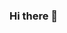### Hi there 👋

<!--
**hannamyroshnyk/hannamyroshnyk** is a ✨ _special_ ✨ repository because its `README.md` (this file) appears on your GitHub profile.

Here are some ideas to get you started:

- 🔭 I’m currently working on Spotify, Spotify is a Swedish music streamen service that has a strong focus on the delivering a hight quality user expirience....
- 🌱 I’m currently learning in  the Lviv Software.University offers various programs related to software development.
- 👯 I’m looking to collaborate with a teams to create innovative software that solves complex problems .
- 🤔 I’m looking for help with participated hackathons and coding competitions to gain practical experience and sharpen my skills in software development and testing.
- 💬 Ask me about what i love to experiment with new technologies and work on personal coding project.
- 📫 How to reach me: "hannamyroshnyk@yahoo.com".
- 😄 Pronouns: I use she/her pronouns. Please feel free to use these when referring to me.
- ⚡ Fun fact: . Awesome! I'm always curious to know more about the people I work with. What inspired you to pursue coding, and how did you get started?
-->  
